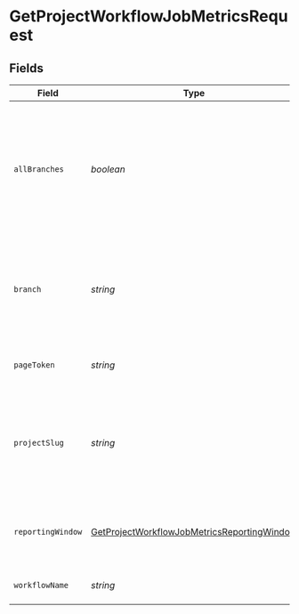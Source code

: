 # GetProjectWorkflowJobMetricsRequest


## Fields

| Field                                                                                                                 | Type                                                                                                                  | Required                                                                                                              | Description                                                                                                           |
| --------------------------------------------------------------------------------------------------------------------- | --------------------------------------------------------------------------------------------------------------------- | --------------------------------------------------------------------------------------------------------------------- | --------------------------------------------------------------------------------------------------------------------- |
| `allBranches`                                                                                                         | *boolean*                                                                                                             | :heavy_minus_sign:                                                                                                    | Whether to retrieve data for all branches combined. Use either this parameter OR the branch name parameter.           |
| `branch`                                                                                                              | *string*                                                                                                              | :heavy_minus_sign:                                                                                                    | The name of a vcs branch. If not passed we will scope the API call to the default branch.                             |
| `pageToken`                                                                                                           | *string*                                                                                                              | :heavy_minus_sign:                                                                                                    | A token to retrieve the next page of results.                                                                         |
| `projectSlug`                                                                                                         | *string*                                                                                                              | :heavy_check_mark:                                                                                                    | Project slug in the form `vcs-slug/org-name/repo-name`. The `/` characters may be URL-escaped.                        |
| `reportingWindow`                                                                                                     | [GetProjectWorkflowJobMetricsReportingWindow](../../models/operations/getprojectworkflowjobmetricsreportingwindow.md) | :heavy_minus_sign:                                                                                                    | The time window used to calculate summary metrics.                                                                    |
| `workflowName`                                                                                                        | *string*                                                                                                              | :heavy_check_mark:                                                                                                    | The name of the workflow.                                                                                             |